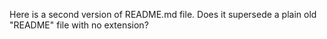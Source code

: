 Here is a second version of README.md file.  Does it supersede a plain old "README" file with no extension?
